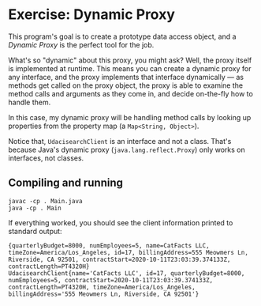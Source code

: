 # Exercise: Dynamic Proxy

This program's goal is to create a prototype data access object, 
and a *Dynamic Proxy* is the perfect tool for the job. 

What's so "dynamic" about this proxy, you might ask? Well, the proxy itself is implemented at runtime. 
This means you can create a dynamic proxy for any interface, 
and the proxy implements that interface dynamically 
— as methods get called on the proxy object, 
the proxy is able to examine the method calls and arguments as they come in, 
and decide on-the-fly how to handle them.

In this case, my dynamic proxy will be handling method calls by looking up properties 
from the property map (a `Map<String, Object>`).

Notice that, `UdacisearchClient` is an interface and not a class. 
That's because Java's dynamic proxy (`java.lang.reflect.Proxy`) only works on interfaces, not classes.


## Compiling and running

    javac -cp . Main.java
    java -cp . Main

If everything worked, you should see the client information printed to standard output:

    {quarterlyBudget=8000, numEmployees=5, name=CatFacts LLC, timeZone=America/Los_Angeles, id=17, billingAddress=555 Meowmers Ln, Riverside, CA 92501, contractStart=2020-10-11T23:03:39.374133Z, contractLength=PT4320H}
    UdacisearchClient{name='CatFacts LLC', id=17, quarterlyBudget=8000, numEmployees=5, contractStart=2020-10-11T23:03:39.374133Z, contractLength=PT4320H, timeZone=America/Los_Angeles, billingAddress='555 Meowmers Ln, Riverside, CA 92501'}